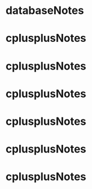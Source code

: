 # databaseNotes
# cplusplusNotes
# cplusplusNotes
# cplusplusNotes
# cplusplusNotes
# cplusplusNotes
# cplusplusNotes
